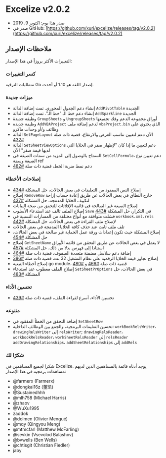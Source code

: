 # Excelize v2.0.2

* صدر هذا يوم: اكتوبر 9، 2019
* صدر في GitHub: [https://github.com/xuri/excelize/releases/tag/v2.0.2](https://github.com/xuri/excelize/releases/tag/v2.0.2)

## ملاحظات الإصدار

التغييرات الأكثر بروزاً في هذا الإصدار:

### كسر التغييرات

متطلبات الترقية Go إصدار اللغة هو 1.10 أو أحدث.

### ميزات جديدة

* إنشاء دعم الجدول المحوري. تمت إضافة الدالة `AddPivotTable` الجديدة
* إنشاء دعم خط الـ "خط الـ". تمت إضافة الدالة `AddSparkline` الجديدة
* وظيفة جديدة `GroupSheets` و `UngroupSheets` أوراق مجموعة الدعم وفك تجميعها
* وظيفة جديدة `AddVBAProject` لدعم إضافة ملف `vbaProject.bin` الذي يحتوي على وظائف و/أو وحدات ماكرو
* الدالة `SetPageLayout` الآن دعم لتعيين تناسب العرض والارتفاع، قضية ذات صلة [#432](https://github.com/xuri/excelize/issues/432)
* الدالة `SetSheetViewOptions` دعم لتعيين ما إذا كان "لإظهار صفر في الخلايا التي لديها قيمة صفر" الآن
* السماح بالوصول إلى المزيد من سمات الصيغة في `SetCellFormula`، دعم تعيين نوع الصيغة وسمة ref
* دعم نمط ضربة الخط، قضية ذات صلة [#482](https://github.com/xuri/excelize/issues/482)

### إصلاحات الأخطاء

* إصلاح النص المفقود من التعليقات في بعض الحالات، حل المشكلة [#434](https://github.com/xuri/excelize/issues/434)
* إصلاح `RemoveRow` خارج النطاق في بعض الحالات عن طريق إعادة حساب إزاحة لتكييف الخلايا المدمجة، حل المشكلة [#437](https://github.com/xuri/excelize/issues/437)
* إصلاح الصيغة غير الصالحة في قائمة الإفلاتات للتحقق من صحة البيانات
* إصلاح الملف تالف عند استدعاء الأسلوب `Save` في التكرار، حل المشكلة [#443](https://github.com/xuri/excelize/issues/443)
* فشلت متوافقة مع أنواع مختلفة من المسارات النسبية في `workbook.xml.rels` لإصلاح ملف القراءة في بعض الحالات، حل المشكلة [#442](https://github.com/xuri/excelize/issues/442)
* تلف ملف ثابت عند حذف كافة الخلايا المدمجة في بعض الحالات
* إصلاح المشكلة حيث تكون إعدادات ورقة عمل الحماية غير صالحة في بعض الحالات، حل المشكلة [#454](https://github.com/xuri/excelize/issues/454)
* إصلاح `GetSheetName` لا يعمل في بعض الحالات عن طريق التحقق من قائمة الأوراق استنادا إلى فهرس بدلا من ذلك، حل المشكلة [#457](https://github.com/xuri/excelize/issues/457)
* إضافة دعم سلاسل مضمنة متعددة الصفوف، قضية ذات صلة [#464](https://github.com/xuri/excelize/issues/464)
* إصلاح تجاوز قيمة الخلايا الرقمية على نظام التشغيل 32 بت، قضية ذات صلة [#386](https://github.com/xuri/excelize/issues/386)
* إصلاح أخطاء التبعية go module، قضية ذات صلة [#466](https://github.com/xuri/excelize/issues/466) و [#480](https://github.com/xuri/excelize/issues/480)
* إصلاح الملف معطوب عند استدعاء `SetSheetPrOptions` في بعض الحالات، حل المشكلة [#483](https://github.com/xuri/excelize/issues/483)

### تحسين الأداء

* تحسين الأداء، أسرع لقراءة الملف، قضية ذات صلة [#439](https://github.com/xuri/excelize/issues/439)

### متنوعه

* إضافة التحقق من الخطأ المفقود في `SetSheetRow`
* تحسين التعليمات البرمجية، والجمع بين الوظائف الداخلية:
`workBookRelsWriter`، `drawingRelsWriter` إلى `relsWriter`;
`drawingRelsReader`، `workbookRelsReader`، `workSheetRelsReader` إلى `relsReader`
`addDrawingRelationships`، `addSheetRelationships` إلى `addRels`

### شكرًا لك

شكرا لجميع المساهمين في Excelize. يوجد أدناه قائمة بالمساهمين الذين لديهم مساهمات برمجية في هذا الإصدار:

* @farmerx (Farmerx)
* @dongkai16z (董凯)
* @Sustainedhhh
* @mlh758 (Michael Harris)
* @zhaov
* @WuXu1995
* zaddok
* @dolmen (Olivier Mengué)
* @mqy (Qingyou Meng)
* @mtmcfarl (Matthew McFarling)
* @sevkin (Vsevolod Balashov)
* @bvwells (Ben Wells)
* @chtisgit (Christian Fiedler)
* jaby

